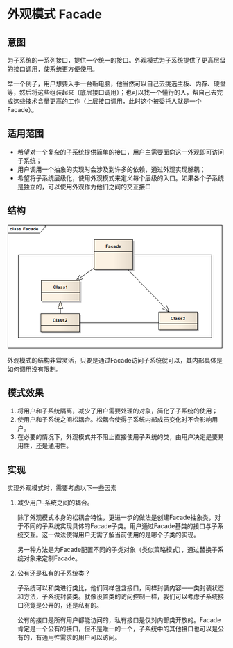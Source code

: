 # 外观模式 Facade

## 意图
为子系统的一系列接口，提供一个统一的接口。外观模式为子系统提供了更高层级的接口调用，使系统更方便使用。

举一个例子，用户想要入手一台新电脑，他当然可以自己去挑选主板、内存、硬盘等，然后将这些组装起来（底层接口调用）；也可以找一个懂行的人，帮自己去完成这些技术含量更高的工作（上层接口调用，此时这个被委托人就是一个Facade）。

## 适用范围
* 希望对一个复杂的子系统提供简单的接口，用户主需要面向这一外观即可访问子系统；
* 用户调用一个抽象的实现时会涉及到许多的依赖，通过外观实现解耦；
* 希望将子系统层级化，使用外观模式来定义每个层级的入口。如果各个子系统是独立的，可以使用外观作为他们之间的交互接口

## 结构

![structure](./res/Facade.png)

外观模式的结构非常灵活，只要是通过Facade访问子系统就可以，其内部具体是如何调用没有限制。

## 模式效果

1. 将用户和子系统隔离，减少了用户需要处理的对象，简化了子系统的使用；
2. 使用户和子系统之间松耦合。松耦合使得子系统内部成员变化时不会影响用户。
3. 在必要的情况下，外观模式并不阻止直接使用子系统的类，由用户决定是要易用性，还是通用性。

## 实现
实现外观模式时，需要考虑以下一些因素

1. 减少用户-系统之间的耦合。

	除了外观模式本身的松耦合特性，更进一步的做法是创建Facade抽象类，对于不同的子系统实现具体的Facade子类。用户通过Facade基类的接口与子系统交互。这一做法使得用户无需了解当前使用的是哪个子类的实现。

	另一种方法是为Facade配置不同的子类对象（类似策略模式），通过替换子系统对象来定制Facade。

2. 公有还是私有的子系统类？
	
	子系统可以和类进行类比，他们同样包含接口，同样封装内容——类封装状态和方法，子系统封装类。就像设置类的访问控制一样，我们可以考虑子系统接口究竟是公开的，还是私有的。

	公有的接口是所有用户都能访问的，私有接口是仅对内部类开放的。Facade肯定是一个公有的接口，但不是唯一的一个，子系统中的其他接口也可以是公有的，有通用性需求的用户可以访问。
